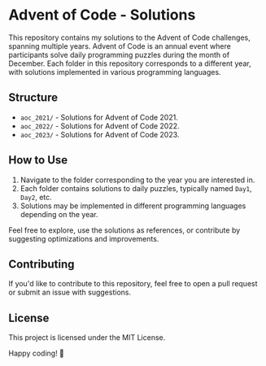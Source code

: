 
# Advent of Code - Solutions

This repository contains my solutions to the Advent of Code challenges, spanning multiple years. Advent of Code is an annual event where participants solve daily programming puzzles during the month of December. Each folder in this repository corresponds to a different year, with solutions implemented in various programming languages.

## Structure

- `aoc_2021/` - Solutions for Advent of Code 2021.
- `aoc_2022/` - Solutions for Advent of Code 2022.
- `aoc_2023/` - Solutions for Advent of Code 2023.

## How to Use

1. Navigate to the folder corresponding to the year you are interested in.
2. Each folder contains solutions to daily puzzles, typically named `Day1`, `Day2`, etc.
3. Solutions may be implemented in different programming languages depending on the year.

Feel free to explore, use the solutions as references, or contribute by suggesting optimizations and improvements.

## Contributing

If you'd like to contribute to this repository, feel free to open a pull request or submit an issue with suggestions.

## License

This project is licensed under the MIT License.

Happy coding! 🎄
